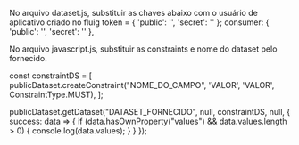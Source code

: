 No arquivo dataset.js, substituir as chaves abaixo com o usuário de aplicativo criado no fluig
token = {
                'public': '',
                'secret': ''
        };
consumer: {
                'public': '', 
                'secret': '' 
            },
            
No arquivo javascript.js, substituir as constraints e nome do dataset pelo fornecido.

const constraintDS = [
    publicDataset.createConstraint("NOME_DO_CAMPO", 'VALOR', 'VALOR', ConstraintType.MUST),
];

publicDataset.getDataset("DATASET_FORNECIDO", null, constraintDS, null, {
    success: data => {
        if (data.hasOwnProperty("values") && data.values.length > 0) {
            console.log(data.values);
        }
    }
});
